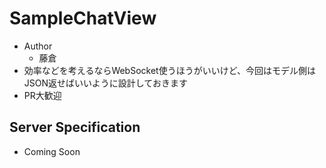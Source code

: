 SampleChatView
==============

- Author
  + 藤倉
- 効率などを考えるならWebSocket使うほうがいいけど、今回はモデル側はJSON返せばいいように設計しておきます
- PR大歓迎

## Server Specification
- Coming Soon

